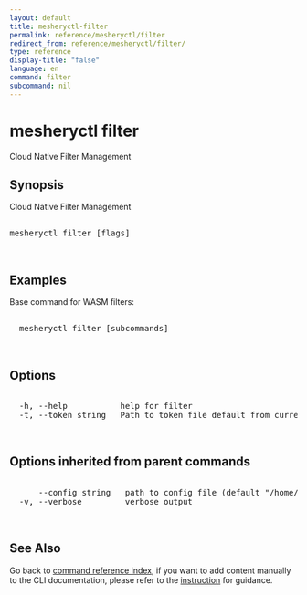 ```yaml
---
layout: default
title: mesheryctl-filter
permalink: reference/mesheryctl/filter
redirect_from: reference/mesheryctl/filter/
type: reference
display-title: "false"
language: en
command: filter
subcommand: nil
---
```


# mesheryctl filter

Cloud Native Filter Management

## Synopsis

Cloud Native Filter Management
	
<pre class='codeblock-pre'>
<div class='codeblock'>
mesheryctl filter [flags]

</div>
</pre> 

## Examples

Base command for WASM filters:
<pre class='codeblock-pre'>
<div class='codeblock'>
  mesheryctl filter [subcommands]

</div>
</pre> 

## Options

<pre class='codeblock-pre'>
<div class='codeblock'>
  -h, --help           help for filter
  -t, --token string   Path to token file default from current context

</div>
</pre>

## Options inherited from parent commands

<pre class='codeblock-pre'>
<div class='codeblock'>
      --config string   path to config file (default "/home/runner/.meshery/config.yaml")
  -v, --verbose         verbose output

</div>
</pre>

## See Also

Go back to [command reference index](/reference/mesheryctl/), if you want to add content manually to the CLI documentation, please refer to the [instruction](/project/contributing/contributing-cli#preserving-manually-added-documentation) for guidance.
